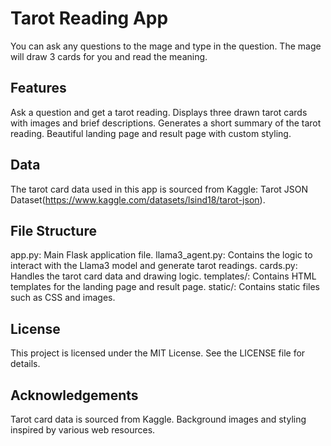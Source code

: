 # Tarot Reading App

You can ask any questions to the mage and type in the question. The mage will draw 3 cards for you and read the meaning.

## Features
Ask a question and get a tarot reading.
Displays three drawn tarot cards with images and brief descriptions.
Generates a short summary of the tarot reading.
Beautiful landing page and result page with custom styling.

## Data
The tarot card data used in this app is sourced from Kaggle: Tarot JSON Dataset(https://www.kaggle.com/datasets/lsind18/tarot-json).

## File Structure
app.py: Main Flask application file.
llama3_agent.py: Contains the logic to interact with the Llama3 model and generate tarot readings.
cards.py: Handles the tarot card data and drawing logic.
templates/: Contains HTML templates for the landing page and result page.
static/: Contains static files such as CSS and images.

## License
This project is licensed under the MIT License. See the LICENSE file for details.

## Acknowledgements
Tarot card data is sourced from Kaggle.
Background images and styling inspired by various web resources.